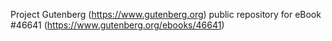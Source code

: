 Project Gutenberg (https://www.gutenberg.org) public repository for eBook #46641 (https://www.gutenberg.org/ebooks/46641)
